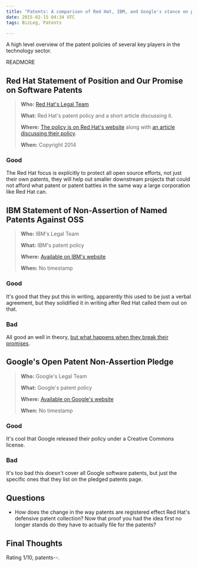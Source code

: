 ```yaml
---
title: "Patents: A comparison of Red Hat, IBM, and Google's stance on patents"
date: 2015-02-15 04:34 UTC
tags: BizLeg, Patents

---
```


A high level overview of the patent policies of several key players in the technology sector.

READMORE

## Red Hat Statement of Position and Our Promise on Software Patents

> **Who:** [Red Hat's Legal Team](http://www.redhat.com/en/about/all-policies-guidelines)
>
> **What:** Red Hat's patent policy and a short article discussing it.
>
> **Where:** [The policy is on Red Hat's website](http://www.redhat.com/legal/patent_policy.html) along with [an article discussing their policy](https://www.redhat.com/magazine/001nov04/features/patents/).
>
> **When:** Copyright 2014


### Good

The Red Hat focus is explicitly to protect all open source efforts, not just their own patents, they will help out smaller downstream projects that could not afford what patent or patent battles in the same way a large corporation like Red Hat can.



## IBM Statement of Non-Assertion of Named Patents Against OSS

> **Who:** IBM's Legal Team
>
> **What:** IBM's patent policy
>
> **Where:** [Available on IBM's website](http://www.ibm.com/ibm/licensing/patents/pledgedpatents.pdf)
>
> **When:** No timestamp


### Good

It's good that they put this in writing, apparently this used to be just a verbal agreement, but they solidified it in writing after Red Hat called them out on that.

### Bad

All good an well in theory, [but what happens when they break their promises](http://arstechnica.com/information-technology/2010/04/ibm-breaks-oss-patent-promise-targets-mainframe-emulator/).


## Google's Open Patent Non-Assertion Pledge

> **Who:** Google's Legal Team
>
> **What:**  Google's patent policy
>
> **Where:** [Available on Google's website](https://www.google.com/patents/opnpledge/pledge/)
>
> **When:** No timestamp


### Good

It's cool that Google released their policy under a Creative Commons license.

### Bad

It's too bad this doesn't cover all Google software patents, but just the specific ones that they list on the pledged patents page.


## Questions

* How does the change in the way patents are registered effect Red Hat's defensive patent collection? Now that proof you had the idea first no longer stands do they have to actually file for the patents?

## Final Thoughts

Rating 1/10, patents--.
